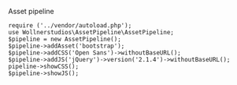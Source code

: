 Asset pipeline

    require ('../vendor/autoload.php');
    use Wollnerstudios\AssetPipeline\AssetPipeline;
    $pipeline = new AssetPipeline();
    $pipeline->addAsset('bootstrap');
    $pipeline->addCSS('Open Sans')->withoutBaseURL();
    $pipeline->addJS('jQuery')->version('2.1.4')->withoutBaseURL();
    pipeline->showCSS();
    $pipeline->showJS();
